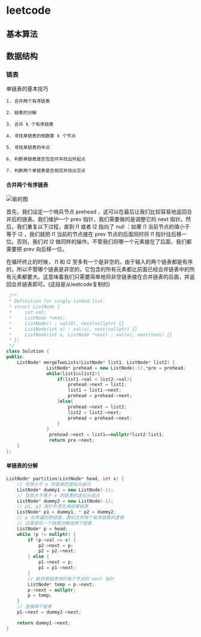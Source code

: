 # leetcode
## 基本算法

## 数据结构
### 链表
单链表的基本技巧
```
1. 合并两个有序链表

2. 链表的分解

3. 合并 k 个有序链表

4. 寻找单链表的倒数第 k 个节点

5. 寻找单链表的中点

6. 判断单链表是否包含环并找出环起点
 
7. 判断两个单链表是否相交并找出交点
```
#### 合并两个有序链表
![偷的图](https://labuladong.github.io/algo/images/%e9%93%be%e8%a1%a8%e6%8a%80%e5%b7%a7/title.jpg)

首先，我们设定一个哨兵节点 prehead ，这可以在最后让我们比较容易地返回合并后的链表。我们维护一个 prev 指针，我们需要做的是调整它的 next 指针。然后，我们重复以下过程，直到 l1 或者 l2 指向了 null ：如果 l1 当前节点的值小于等于 l2 ，我们就把 l1 当前的节点接在 prev 节点的后面同时将 l1 指针往后移一位。否则，我们对 l2 做同样的操作。不管我们将哪一个元素接在了后面，我们都需要把 prev 向后移一位。

在循环终止的时候， l1 和 l2 至多有一个是非空的。由于输入的两个链表都是有序的，所以不管哪个链表是非空的，它包含的所有元素都比前面已经合并链表中的所有元素都要大。这意味着我们只需要简单地将非空链表接在合并链表的后面，并返回合并链表即可。(这段是从leetcode复制的)
``` cpp
 /**
 * Definition for singly-linked list.
 * struct ListNode {
 *     int val;
 *     ListNode *next;
 *     ListNode() : val(0), next(nullptr) {}
 *     ListNode(int x) : val(x), next(nullptr) {}
 *     ListNode(int x, ListNode *next) : val(x), next(next) {}
 * };
 */
class Solution {
public:
    ListNode* mergeTwoLists(ListNode* list1, ListNode* list2) {
               ListNode* prehead = new ListNode(-1),*pre = prehead;
               while(list1&&list2){
                   if(list1->val < list2->val){
                       prehead->next = list1;
                       list1 = list1->next;
                       prehead = prehead->next;
                   }else{
                       prehead->next = list2;
                       list2 = list2->next;
                       prehead = prehead->next;
                   }
               }
                prehead->next = list1==nullptr?list2:list1;
                return pre->next;
    }
};

```

#### 单链表的分解
``` cpp
ListNode* partition(ListNode* head, int x) {
    // 存放小于 x 的链表的虚拟头结点
    ListNode* dummy1 = new ListNode(-1);
    // 存放大于等于 x 的链表的虚拟头结点
    ListNode* dummy2 = new ListNode(-1);
    // p1, p2 指针负责生成结果链表
    ListNode* p1 = dummy1, * p2 = dummy2;
    // p 负责遍历原链表，类似合并两个有序链表的逻辑
    // 这里是将一个链表分解成两个链表
    ListNode* p = head;
    while (p != nullptr) {
        if (p->val >= x) {
            p2->next = p;
            p2 = p2->next;
        } else {
            p1->next = p;
            p1 = p1->next;
        }
        // 断开原链表中的每个节点的 next 指针
        ListNode* temp = p->next;
        p->next = nullptr;
        p = temp;
    }
    // 连接两个链表
    p1->next = dummy2->next;

    return dummy1->next;
}
```